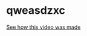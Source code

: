 # qweasdzxc

<div class="cartoon">
  <div class="wheel"></div>
  <div class="frame frame-1"></div>
  <div class="frame frame-2"></div>
  <div class="handlebar"></div>
</div>

<a id="youtube" href="https://www.youtube.com/watch?v=FUq2eus5Omw" target="_blank">
  <span>See how this video was made</span>
</a>
